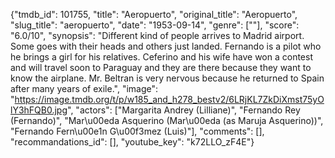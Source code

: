 {"tmdb_id": 101755, "title": "Aeropuerto", "original_title": "Aeropuerto", "slug_title": "aeropuerto", "date": "1953-09-14", "genre": [""], "score": "6.0/10", "synopsis": "Different kind of people arrives to Madrid airport. Some goes with their heads and others just landed. Fernando is a pilot who he brings a girl for his relatives. Ceferino and his wife have won a contest and will travel soon to Paraguay and they are there because they want to know the airplane. Mr. Beltran is very nervous because he returned to Spain after many years of exile.", "image": "https://image.tmdb.org/t/p/w185_and_h278_bestv2/6LRjKL7ZkDiXmst75yOlY3hFQB0.jpg", "actors": ["Margarita Andrey (Lilliane)", "Fernando Rey (Fernando)", "Mar\u00eda Asquerino (Mar\u00eda (as Maruja Asquerino))", "Fernando Fern\u00e1n G\u00f3mez (Luis)"], "comments": [], "recommandations_id": [], "youtube_key": "k72LLO_zF4E"}